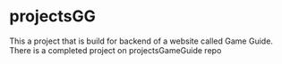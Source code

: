 # projectsGG
This a project that is build for backend of a website called Game Guide. There is a completed project on projectsGameGuide repo
